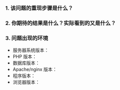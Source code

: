 ### 1. 该问题的重现步骤是什么？

### 2. 你期待的结果是什么？实际看到的又是什么？

### 3. 问题出现的环境

- 服务器系统版本：
- PHP 版本：
- 数据库版本：
- Apache/nginx 版本：
- 程序版本：
- 浏览器版本：

[//]: # (如有图片请附上截图)